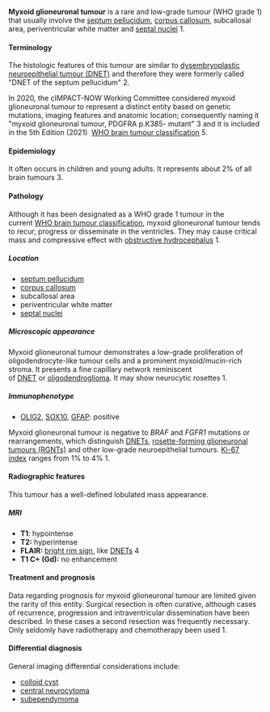 
**Myxoid glioneuronal tumour** is a rare and low-grade tumour (WHO grade 1) that usually involve the [septum pellucidum](https://radiopaedia.org/articles/septum-pellucidum "Septum pellucidum"), [corpus callosum](https://radiopaedia.org/articles/corpus-callosum "Corpus callosum"), subcallosal area, periventricular white matter and [septal nuclei](https://radiopaedia.org/articles/septal-nuclei "Septal nuclei") 1. 

#### Terminology

The histologic features of this tumour are similar to [dysembryoplastic neuroepithelial tumour (DNET)](https://radiopaedia.org/articles/dysembryoplastic-neuroepithelial-tumour-dnet) and therefore they were formerly called "DNET of the septum pellucidum" 2.

In 2020, the cIMPACT-NOW Working Committee considered myxoid glioneuronal tumour to represent a distinct entity based on genetic mutations, imaging features and anatomic location; consequently naming it "myxoid glioneuronal tumour, PDGFRA p.K385- mutant" 3 and it is included in the 5th Edition (2021)  [WHO brain tumour classification](https://radiopaedia.org/articles/who-classification-of-cns-tumours-1) 5.

#### Epidemiology

It often occurs in children and young adults. It represents about 2% of all brain tumours 3.

#### Pathology

Although it has been designated as a WHO grade 1 tumour in the current [WHO brain tumour classification](https://radiopaedia.org/articles/who-classification-of-cns-tumours-1), myxoid glioneuronal tumour tends to recur, progress or disseminate in the ventricles. They may cause critical mass and compressive effect with [obstructive hydrocephalus](https://radiopaedia.org/articles/obstructive-hydrocephalus "Obstructive hydrocephalus") 1.

##### Location

- [septum pellucidum](https://radiopaedia.org/articles/septum-pellucidum)
- [corpus callosum](https://radiopaedia.org/articles/corpus-callosum)
- subcallosal area
- periventricular white matter
- [septal nuclei](https://radiopaedia.org/articles/septal-nuclei)

##### Microscopic appearance

Myxoid glioneuronal tumour demonstrates a low-grade proliferation of oligodendrocyte-like tumour cells and a prominent myxoid/mucin-rich stroma. It presents a fine capillary network reminiscent of [DNET](https://radiopaedia.org/articles/dysembryoplastic-neuroepithelial-tumour) or [oligodendroglioma](https://radiopaedia.org/articles/oligodendroglioma). It may show neurocytic rosettes 1.

##### Immunophenotype

- [OLIG2](https://radiopaedia.org/articles/missing?article%5Btitle%5D=olig2), [SOX10](https://radiopaedia.org/articles/missing?article%5Btitle%5D=sox10), [GFAP](https://radiopaedia.org/articles/glial-fibrillary-acid-protein-gfap): positive

Myxoid glioneuronal tumour is negative to _BRAF_ and _FGFR1_ mutations or rearrangements, which distinguish [DNETs](https://radiopaedia.org/articles/dysembryoplastic-neuroepithelial-tumour "DNET"), [rosette-forming glioneuronal tumours (RGNTs)](https://radiopaedia.org/articles/rosette-forming-glioneuronal-tumours) and other low-grade neuroepithelial tumours. [Ki-67 index](https://radiopaedia.org/articles/missing?article%5Btitle%5D=Ki-67+index "Ki-67 index") ranges from 1% to 4% 1.

#### Radiographic features

This tumour has a well-defined lobulated mass appearance. 

##### MRI 

- **T1**: hypointense
- **T2:** hyperintense
- **FLAIR: ​​**[bright rim sign](https://radiopaedia.org/articles/bright-rim-sign-dnet-1), like [DNETs](https://radiopaedia.org/articles/dysembryoplastic-neuroepithelial-tumour "DNET") 4
- **T1 C+ (Gd):** no enhancement

#### Treatment and prognosis

Data regarding prognosis for myxoid glioneuronal tumour are limited given the rarity of this entity. Surgical resection is often curative, although cases of recurrence, progression and intraventricular dissemination have been described. In these cases a second resection was frequently necessary. Only seldomly have radiotherapy and chemotherapy been used 1.

#### Differential diagnosis

General imaging differential considerations include:

- [colloid cyst](https://radiopaedia.org/articles/colloid-cyst-of-the-third-ventricle)
- [central neurocytoma](https://radiopaedia.org/articles/central-neurocytoma)
- [subependymoma](https://radiopaedia.org/articles/subependymoma)